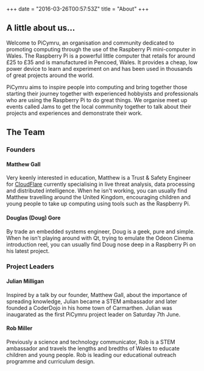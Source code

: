 +++
date = "2016-03-26T00:57:53Z"
title = "About"
+++

## A little about us...
Welcome to PiCymru, an organisation and community dedicated to promoting computing through the use of the Raspberry Pi mini-computer in Wales. The Raspberry Pi is a powerful little computer that retails for around £25 to £35 and is manufactured in Pencoed, Wales. It provides a cheap, low power device to learn and experiment on and has been used in thousands of great projects around the world.

PiCymru aims to inspire people into computing and bring together those starting their journey together with experienced hobbyists and professionals who are using the Raspberry Pi to do great things. We organise meet up events called Jams to get the local community together to talk about their projects and experiences and demonstrate their work.

## The Team
### Founders
#### Matthew Gall
Very keenly interested in education, Matthew is a Trust & Safety Engineer for [CloudFlare](https://cloudflare.com) currently specialising in live threat analysis, data processing and distributed intelligence. When he isn't working, you can usually find Matthew travelling around the United Kingdom, encouraging children and young people to take up computing using tools such as the Raspberry Pi.

#### Douglas (Doug) Gore
By trade an embedded systems engineer, Doug is a geek, pure and simple. When he isn't playing around with Qt, trying to emulate the Odeon Cinema introduction reel, you can usually find Doug nose deep in a Raspberry Pi on his latest project.

### Project Leaders
#### Julian Milligan
Inspired by a talk by our founder, Matthew Gall, about the importance of spreading knowledge, Julian became a STEM ambassador and later founded a CoderDojo in his home town of Carmarthen. Julian was inaugarated as the first PiCymru project leader on Saturday 7th June.

#### Rob Miller
Previously a science and technology communicator, Rob is a STEM ambassador and travels the lengths and bredths of Wales to educate children and young people. Rob is leading our educational outreach programme and curriculum design.